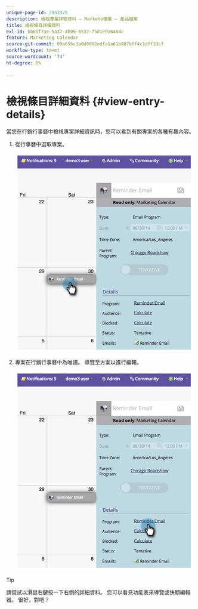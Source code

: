 ```yaml
---
unique-page-id: 2953325
description: 檢視專案詳細資料 — Marketo檔案 — 產品檔案
title: 檢視條目詳細資料
exl-id: bb65f7ae-5a37-4b09-8532-75d1e9a6464c
feature: Marketing Calendar
source-git-commit: 09a656c3a0d0002edfa1a61b987bff4c1dff33cf
workflow-type: tm+mt
source-wordcount: '74'
ht-degree: 8%

---
```


# 檢視條目詳細資料 {#view-entry-details}

當您在行銷行事曆中檢視專案詳細資訊時，您可以看到有關專案的各種有趣內容。

1. 從行事曆中選取專案。

   ![](assets/image2014-9-26-10-3a30-3a44.png)

1. 專案在行銷行事曆中為唯讀。 導覽至方案以進行編輯。

   ![](assets/image2014-9-26-10-3a31-3a1.png)

>[!TIP]
>
>請嘗試以滑鼠右鍵按一下右側的詳細資料。 您可以看見功能表來導覽或快顯編輯器。 很好，對吧？
